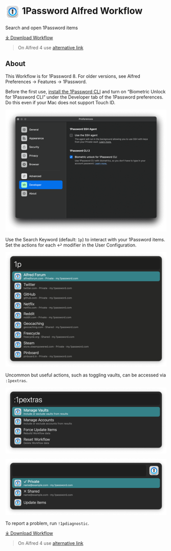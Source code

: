 # <img src='Workflow/icon.png' width='45' align='center' alt='icon'> 1Password Alfred Workflow

Search and open 1Password items

<a href='https://github.com/alfredapp/1password-workflow/releases/latest/download/1Password.alfredworkflow'>⤓ Download Workflow</a>

> On Alfred 4 use <a href='https://github.com/alfredapp/1password-workflow/releases/download/2022.13/1Password.alfredworkflow'>alternative link</a>

## About

This Workflow is for 1Password 8. For older versions, see Alfred Preferences → Features → 1Password.

Before the first use, [install the 1Password CLI](https://1password.com/downloads/command-line/) and turn on “Biometric Unlock for 1Password CLI” under the Developer tab of the 1Password preferences. Do this even if your Mac does not support Touch ID.

![1Password preferences](Workflow/images/about/1password_preferences.png)

Use the Search Keyword (default: `1p`) to interact with your 1Password items. Set the actions for each ↩ modifier in the User Configuration.

![Alfred search for 1p](Workflow/images/about/1p.png)

Uncommon but useful actions, such as toggling vaults, can be accessed via `:1pextras`.

![Alfred search for :1pextras](Workflow/images/about/1pextras.png)

![Results for managing vaults](Workflow/images/about/vaults.png)

To report a problem, run `!1pdiagnostic`.

<a href='https://github.com/alfredapp/1password-workflow/releases/latest/download/1Password.alfredworkflow'>⤓ Download Workflow</a>

> On Alfred 4 use <a href='https://github.com/alfredapp/1password-workflow/releases/download/2022.13/1Password.alfredworkflow'>alternative link</a>
